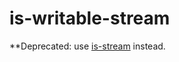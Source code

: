 # is-writable-stream

**Deprecated: use [is-stream](https://www.npmjs.com/package/is-stream) instead.
